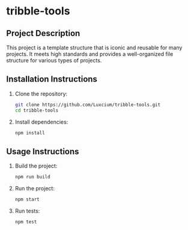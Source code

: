 # tribble-tools

## Project Description

This project is a template structure that is iconic and reusable for many projects. It meets high standards and provides a well-organized file structure for various types of projects.

## Installation Instructions

1. Clone the repository:
   ```sh
   git clone https://github.com/Luxcium/tribble-tools.git
   cd tribble-tools
   ```

2. Install dependencies:
   ```sh
   npm install
   ```

## Usage Instructions

1. Build the project:
   ```sh
   npm run build
   ```

2. Run the project:
   ```sh
   npm start
   ```

3. Run tests:
   ```sh
   npm test
   ```

